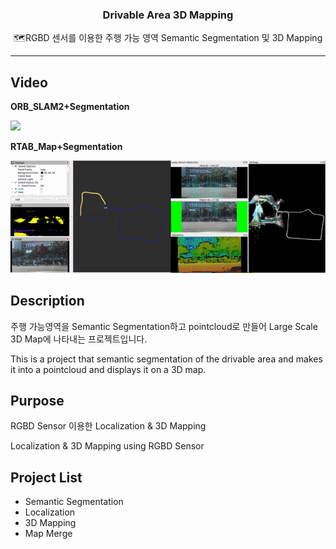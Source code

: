 <h3 align="center">Drivable Area 3D Mapping</h3>
<p align="center">
  🗺️RGBD 센서를 이용한 주행 가능 영역 Semantic Segmentation 및 3D Mapping 
</p>

* * *

## Video

**ORB_SLAM2+Segmentation**
<p align="left">
  <img
    src="ORB_SLAM2.gif"
  >
</p>

**RTAB_Map+Segmentation**
<p align="right">
  <img
    src="rtab_map+seg.gif" 
  >
</p>

## Description
주행 가능영역을 Semantic Segmentation하고 pointcloud로 만들어 Large Scale 3D Map에 나타내는 프로젝트입니다. 

This is a project that semantic segmentation of the drivable area and makes it into a pointcloud and displays it on a 3D map.


## Purpose
RGBD Sensor 이용한 Localization & 3D Mapping

Localization & 3D Mapping using RGBD Sensor

## Project List
* Semantic Segmentation
* Localization
* 3D Mapping
* Map Merge
